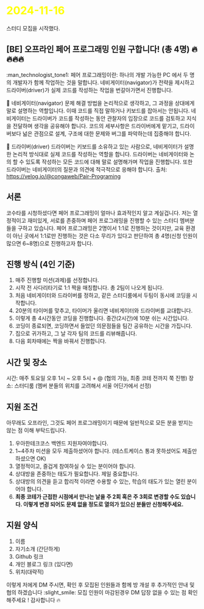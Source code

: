 # <span style="color:yellow">2024-11-16</span>


스터디 모집을 시작했다.

## [BE] 오프라인 페어 프로그래밍 인원 구합니다! (총 4명) :fire::fire::fire::fire:

:man_technologist_tone1: 페어 프로그래밍이란: 하나의 개발 가능한 PC 에서 두 명의 개발자가 함께 작업하는 것을 말합니다. 네비게이터(navigator)가 전략을 제시하고 드라이버(driver)가 실제 코드를 작성하는 작업을 번갈아가면서 진행합니다.

:compass: 네비게이터(navigator)
문제 해결 방법을 논리적으로 생각하고, 그 과정을 상대에게 말로 설명하는 역할입니다. 이때 코드를 직접 말하거나 키보드를 잡아서는 안됩니다. 네비게이터는 드라이버가 코드를 작성하는 동안 관찰자의 입장으로 코드를 검토하고 지식을 전달하며 생각을 공유해야 합니다. 코드의 세부사항은 드라이버에게 맡기고, 드라이버보다 넒은 관점으로 설계, 구조에 대한 문제와 버그를 파악하는데 집중해야 합니다.

:red_car: 드라이버(driver)
드라이버는 키보드를 소유하고 있는 사람으로, 네비게이터가 설명한 논리적 방식대로 실제 코드를 작성하는 역할을 합니다. 드라이버는 네비게이터와 논의 할 수 있도록 작성하는 모든 코드에 대해 말로 설명해가며 작업을 진행합니다. 또한 드라이버는 네비게이터의 질문과 의견에 적극적으로 응해야 합니다.
출처: https://velog.io/@congaweb/Pair-Programing


## 서론
코수타를 시청하셨다면 페어 프로그래밍이 얼마나 효과적인지 알고 계실겁니다. 저는 열정적이고 재미있게, 서로를 존중하며 페어 프로그래밍을 진행할 수 있는 스터디 멤버분들을 구하고 있습니다. 페어 프로그래밍은 2명이서 1:1로 진행하는 것이지만, 교육 환경이 아닌 곳에서 1:1로만 진행하는 것은 다소 무리가 있다고 판단하여 총 4명(신청 인원이 많으면 6~8명)으로 진행하고자 합니다.



## 진행 방식 (4인 기준)
1. 매주 진행할 미션(과제)를 선정합니다.
2. 시작 전 사다리타기로 1:1 짝을 매칭합니다. 총 2팀이 나오게 됩니다.
3. 처음 네비게이터와 드라이버를 정하고, 같은 스터디룸에서 두팀이 동시에 코딩을 시작합니다.
4. 20분의 타이머를 맞추고, 타이머가 울리면 네비게이터와 드라이버를 교대합니다.
5. 이렇게 총 4시간동안 코딩을 진행합니다. 중간(2시간)에 10분 쉬는 시간입니다.
6. 코딩이 종료되면, 코딩하면서 들었던 의문점들을 팀간 공유하는 시간을 가집니다.
7. 집으로 귀가하고, 그 날 각자 팀의 코드를 리뷰해줍니다.
8. 다음 회차때에는 짝을 바꿔서 진행합니다.


## 시간 및 장소
시간: 매주 토요일 오후 1시 ~ 오후 5시 + @ (협의 가능, 최종 코테 전까지 쭉 진행)
장소: 스터디룸 (멤버 분들의 위치를 고려해서 서울 어딘가에서 선정) 


## 지원 조건
아무래도 오프라인, 그것도 페어 프로그래밍이기 때문에 일반적으로 모든 분을 받지는 않는 점 이해 부탁드립니다.
1. 우아한테크코스 백엔드 지원자여야합니다.
2. 1~4주차 미션을 모두 제출하셨어야 합니다. (테스트케이스 통과 못하셨어도 제출만 하셨으면 OK)
2. 열정적이고, 즐겁게 참여하실 수 있는 분이어야 합니다.
3. 상대방을 존중하는 태도가 필요합니다. 제일 중요합니다.
4. 상대방의 의견을 듣고 합리적 이라면 수용할 수 있는, 학습의 태도가 있는 열린 분이어야 합니다.
5. **최종 코테가 근접한 시점에서 만나는 날을 주 2회 혹은 주 3회로 변경할 수도 있습니다. 이렇게 변경 되어도 문제 없을 정도로 열의가 있으신 분들만 신청해주세요.**


## 지원 양식
1. 이름
2. 자기소개 (간단하게)
2. Github 링크
3. 개인 블로그 링크 (있다면)
4. 위치(대략적)

이렇게 저에게 DM 주시면, 확인 후 모집된 인원들과 함께 방 개설 후 추가적인 안내 및 협의 하겠습니다 :slight_smile:
모집 인원이 마감된경우 DM 답장 없을 수 있는 점 확인해주세요 ! 감사합니다 :fire:
